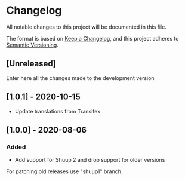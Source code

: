 # Changelog
All notable changes to this project will be documented in this file.

The format is based on [Keep a Changelog](https://keepachangelog.com/en/1.0.0/),
and this project adheres to [Semantic Versioning](https://semver.org/spec/v2.0.0.html).

## [Unreleased]

Enter here all the changes made to the development version

## [1.0.1] - 2020-10-15

- Update translations from Transifex


## [1.0.0] - 2020-08-06

### Added

- Add support for Shuup 2 and drop support for older versions

For patching old releases use "shuup1" branch.
